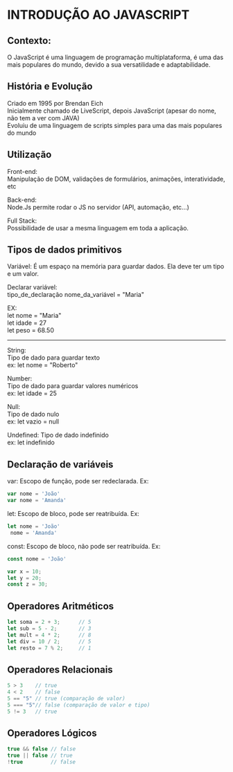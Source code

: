 # INTRODUÇÃO AO JAVASCRIPT

## Contexto:

O JavaScript é uma linguagem de programação multiplataforma, é uma das mais populares do mundo, devido a sua versatilidade e adaptabilidade.  

## História e Evolução

Criado em 1995 por Brendan Eich  
Inicialmente chamado de LiveScript, depois JavaScript (apesar do nome, não tem a ver com JAVA)  
Evoluiu de uma linguagem de scripts simples para uma das mais populares do mundo  

## Utilização

Front-end:  
Manipulação de DOM, validações de formulários, animações, interatividade, etc  
  
Back-end:  
Node.Js permite rodar o JS no servidor (API, automação, etc...)  
  
Full Stack:  
Possibilidade de usar a mesma linguagem em toda a aplicação.  
  
## Tipos de dados primitivos

Variável: É um espaço na memória para guardar dados. Ela deve ter um tipo e um valor.  

Declarar variável:  
tipo_de_declaração nome_da_variável = "Maria"
  
EX:  
let nome = "Maria"  
let idade = 27  
let peso = 68.50  


-----------------------  

String:   
Tipo de dado para guardar texto  
ex: let nome = "Roberto"  
  
Number:  
Tipo de dado para guardar valores numéricos  
ex: let idade = 25  

Null:  
Tipo de dado nulo  
ex: let vazio = null  
  

Undefined: 
Tipo de dado indefinido  
ex: let indefinido
  
## Declaração de variáveis

var:
Escopo de função, pode ser redeclarada.
Ex: 
```javascript
var nome = 'João'
var nome = 'Amanda'
```
let:
Escopo de bloco, pode ser reatribuída.
Ex: 
```javascript
let nome = 'João'
 nome = 'Amanda'
```   
const:
Escopo de bloco, não pode ser reatribuída.
Ex: 
```javascript
const nome = 'João'
```
  
```javascript
var x = 10;
let y = 20;
const z = 30;
```

## Operadores Aritméticos
  
```javascript
let soma = 2 + 3;      // 5
let sub = 5 - 2;       // 3
let mult = 4 * 2;      // 8
let div = 10 / 2;      // 5
let resto = 7 % 2;     // 1
```  
  
## Operadores Relacionais
  
```javascript
5 > 3    // true
4 < 2    // false
5 == "5" // true (comparação de valor)
5 === "5"// false (comparação de valor e tipo)
5 != 3   // true
```

## Operadores Lógicos
  
```javascript
true && false // false
true || false // true
!true         // false
```

